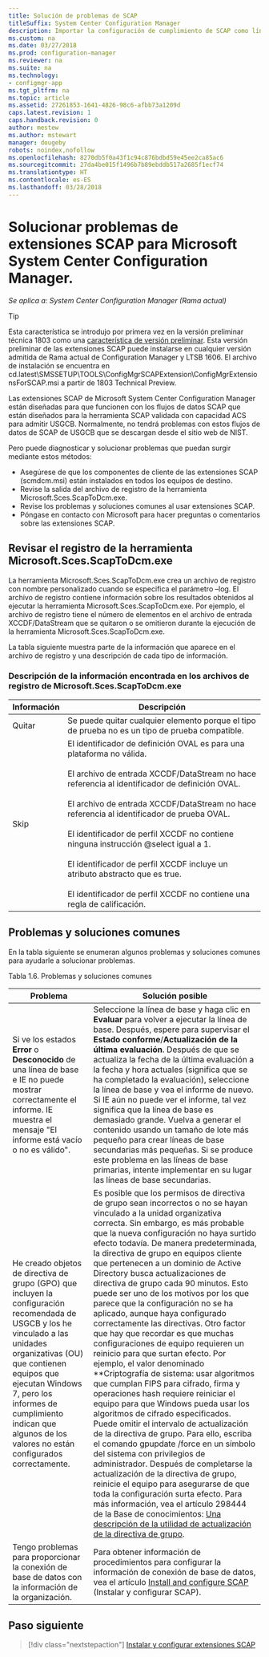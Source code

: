 ```yaml
---
title: Solución de problemas de SCAP
titleSuffix: System Center Configuration Manager
description: Importar la configuración de cumplimiento de SCAP como líneas base de configuración y exportar los resultados
ms.custom: na
ms.date: 03/27/2018
ms.prod: configuration-manager
ms.reviewer: na
ms.suite: na
ms.technology:
- configmgr-app
ms.tgt_pltfrm: na
ms.topic: article
ms.assetid: 27261853-1641-4826-98c6-afbb73a1209d
caps.latest.revision: 1
caps.handback.revision: 0
author: mestew
ms.author: mstewart
manager: dougeby
robots: noindex,nofollow
ms.openlocfilehash: 8270db5f0a43f1c94c876bdbd59e45ee2ca85ac6
ms.sourcegitcommit: 27da4be015f1496b7b89ebddb517a2685f1ecf74
ms.translationtype: HT
ms.contentlocale: es-ES
ms.lasthandoff: 03/28/2018
---
```

# <a name="troubleshoot-the-scap-extensions-for-microsoft-system-center-configuration-manager"></a>Solucionar problemas de extensiones SCAP para Microsoft System Center Configuration Manager.

*Se aplica a: System Center Configuration Manager (Rama actual)*

> [!Tip]  
> Esta característica se introdujo por primera vez en la versión preliminar técnica 1803 como una [característica de versión preliminar](/sccm/core/servers/manage/pre-release-features). Esta versión preliminar de las extensiones SCAP puede instalarse en cualquier versión admitida de Rama actual de Configuration Manager y LTSB 1606. El archivo de instalación se encuentra en cd.latest\SMSSETUP\TOOLS\ConfigMgrSCAPExtension\ConfigMgrExtensionsForSCAP.msi a partir de 1803 Technical Preview. 

Las extensiones SCAP de Microsoft System Center Configuration Manager están diseñadas para que funcionen con los flujos de datos SCAP que están diseñados para la herramienta SCAP validada con capacidad ACS para admitir USGCB. Normalmente, no tendrá problemas con estos flujos de datos de SCAP de USGCB que se descargan desde el sitio web de NIST.

Pero puede diagnosticar y solucionar problemas que puedan surgir mediante estos métodos:

- Asegúrese de que los componentes de cliente de las extensiones SCAP (scmdcm.msi) están instalados en todos los equipos de destino.
- Revise la salida del archivo de registro de la herramienta Microsoft.Sces.ScapToDcm.exe.
- Revise los problemas y soluciones comunes al usar extensiones SCAP.
- Póngase en contacto con Microsoft para hacer preguntas o comentarios sobre las extensiones SCAP.



## <a name="review-microsoftscesscaptodcmexe-tool-log"></a>Revisar el registro de la herramienta Microsoft.Sces.ScapToDcm.exe

La herramienta Microsoft.Sces.ScapToDcm.exe crea un archivo de registro con nombre personalizado cuando se especifica el parámetro –log. El archivo de registro contiene información sobre los resultados obtenidos al ejecutar la herramienta Microsoft.Sces.ScapToDcm.exe. Por ejemplo, el archivo de registro tiene el número de elementos en el archivo de entrada XCCDF/DataStream que se quitaron o se omitieron durante la ejecución de la herramienta Microsoft.Sces.ScapToDcm.exe.

La tabla siguiente muestra parte de la información que aparece en el archivo de registro y una descripción de cada tipo de información.

### <a name="description-of-information-found-in-microsoftscesscaptodcmexe-log-files"></a>Descripción de la información encontrada en los archivos de registro de Microsoft.Sces.ScapToDcm.exe

| Información | Descripción |
| --- | --- |
| Quitar | Se puede quitar cualquier elemento porque el tipo de prueba no es un tipo de prueba compatible. |
| Skip |El identificador de definición OVAL es para una plataforma no válida. </br> </br> El archivo de entrada XCCDF/DataStream no hace referencia al identificador de definición OVAL.</br> </br> El archivo de entrada XCCDF/DataStream no hace referencia al identificador de prueba OVAL. </br> </br> El identificador de perfil XCCDF no contiene ninguna instrucción @select igual a 1. </br> </br> El identificador de perfil XCCDF incluye un atributo abstracto que es true. </br> </br> El identificador de perfil XCCDF no contiene una regla de calificación.|

## <a name="common-problems-and-solutions"></a>Problemas y soluciones comunes

En la tabla siguiente se enumeran algunos problemas y soluciones comunes para ayudarle a solucionar problemas.

Tabla 1.6. Problemas y soluciones comunes

| Problema | Solución posible |
| --- | --- |
| Si ve los estados **Error** o **Desconocido** de una línea de base e IE no puede mostrar correctamente el informe. IE muestra el mensaje &quot;El informe está vacío o no es válido&quot;. | Seleccione la línea de base y haga clic en **Evaluar** para volver a ejecutar la línea de base. Después, espere para supervisar el **Estado conforme**/**Actualización de la última evaluación**. Después de que se actualiza la fecha de la última evaluación a la fecha y hora actuales (significa que se ha completado la evaluación), seleccione la línea de base y vea el informe de nuevo. Si IE aún no puede ver el informe, tal vez significa que la línea de base es demasiado grande. Vuelva a generar el contenido usando un tamaño de lote más pequeño para crear líneas de base secundarias más pequeñas. Si se produce este problema en las líneas de base primarias, intente implementar en su lugar las líneas de base secundarias. |
| He creado objetos de directiva de grupo (GPO) que incluyen la configuración recomendada de USGCB y los he vinculado a las unidades organizativas (OU) que contienen equipos que ejecutan Windows 7, pero los informes de cumplimiento indican que algunos de los valores no están configurados correctamente. | Es posible que los permisos de directiva de grupo sean incorrectos o no se hayan vinculado a la unidad organizativa correcta. Sin embargo, es más probable que la nueva configuración no haya surtido efecto todavía. De manera predeterminada, la directiva de grupo en equipos cliente que pertenecen a un dominio de Active Directory busca actualizaciones de directiva de grupo cada 90 minutos. Esto puede ser uno de los motivos por los que parece que la configuración no se ha aplicado, aunque haya configurado correctamente las directivas. Otro factor que hay que recordar es que muchas configuraciones de equipo requieren un reinicio para que surtan efecto. Por ejemplo, el valor denominado **Criptografía de sistema: usar algoritmos que cumplan FIPS para cifrado, firma y operaciones hash requiere reiniciar el equipo para que Windows pueda usar los algoritmos de cifrado especificados. Puede omitir el intervalo de actualización de la directiva de grupo. Para ello, escriba el comando gpupdate /force en un símbolo del sistema con privilegios de administrador. Después de completarse la actualización de la directiva de grupo, reinicie el equipo para asegurarse de que toda la configuración surta efecto. Para más información, vea el artículo 298444 de la Base de conocimientos: [Una descripción de la utilidad de actualización de la directiva de grupo](http://support.microsoft.com/kb/298444). |
| Tengo problemas para proporcionar la conexión de base de datos con la información de la organización. | Para obtener información de procedimientos para configurar la información de conexión de base de datos, vea el artículo [Install and configure SCAP](/sccm/compliance/plan-design/scap/install-configure-scap) (Instalar y configurar SCAP). 

## <a name="next-step"></a>Paso siguiente
> [!div class="nextstepaction"]
> [Instalar y configurar extensiones SCAP](/sccm/compliance/plan-design/scap/install-configure-scap)